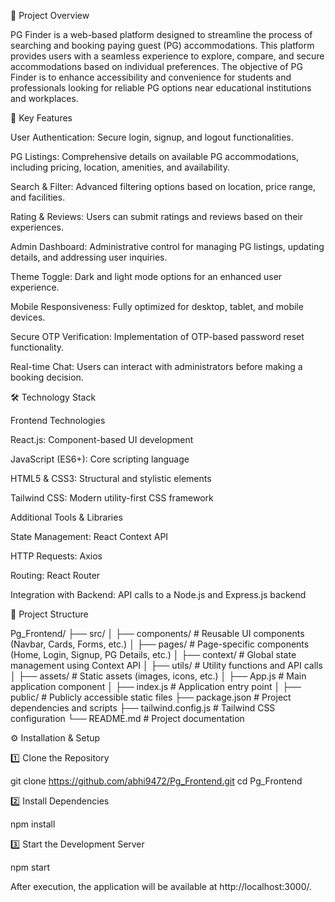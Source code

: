 📌 Project Overview

PG Finder is a web-based platform designed to streamline the process of searching and booking paying guest (PG) accommodations. This platform provides users with a seamless experience to explore, compare, and secure accommodations based on individual preferences. The objective of PG Finder is to enhance accessibility and convenience for students and professionals looking for reliable PG options near educational institutions and workplaces.

🚀 Key Features

User Authentication: Secure login, signup, and logout functionalities.

PG Listings: Comprehensive details on available PG accommodations, including pricing, location, amenities, and availability.

Search & Filter: Advanced filtering options based on location, price range, and facilities.

Rating & Reviews: Users can submit ratings and reviews based on their experiences.

Admin Dashboard: Administrative control for managing PG listings, updating details, and addressing user inquiries.

Theme Toggle: Dark and light mode options for an enhanced user experience.

Mobile Responsiveness: Fully optimized for desktop, tablet, and mobile devices.

Secure OTP Verification: Implementation of OTP-based password reset functionality.

Real-time Chat: Users can interact with administrators before making a booking decision.

🛠 Technology Stack

Frontend Technologies

React.js: Component-based UI development

JavaScript (ES6+): Core scripting language

HTML5 & CSS3: Structural and stylistic elements

Tailwind CSS: Modern utility-first CSS framework

Additional Tools & Libraries

State Management: React Context API

HTTP Requests: Axios

Routing: React Router

Integration with Backend: API calls to a Node.js and Express.js backend

📂 Project Structure

Pg_Frontend/
├── src/
│   ├── components/       # Reusable UI components (Navbar, Cards, Forms, etc.)
│   ├── pages/            # Page-specific components (Home, Login, Signup, PG Details, etc.)
│   ├── context/          # Global state management using Context API
│   ├── utils/            # Utility functions and API calls
│   ├── assets/           # Static assets (images, icons, etc.)
│   ├── App.js            # Main application component
│   ├── index.js          # Application entry point
│
├── public/               # Publicly accessible static files
├── package.json          # Project dependencies and scripts
├── tailwind.config.js    # Tailwind CSS configuration
└── README.md             # Project documentation

⚙️ Installation & Setup

1️⃣ Clone the Repository

git clone https://github.com/abhi9472/Pg_Frontend.git
cd Pg_Frontend

2️⃣ Install Dependencies

npm install

3️⃣ Start the Development Server

npm start

After execution, the application will be available at http://localhost:3000/.
